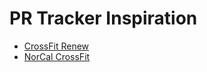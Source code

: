 # PR Tracker Inspiration

- [CrossFit Renew](http://www.crossfitrenew.org)
- [NorCal CrossFit](http://www.norcalcrossfit.com)
